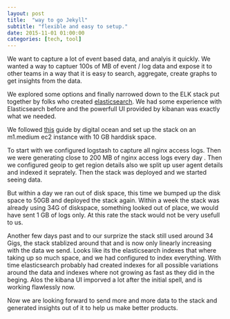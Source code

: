 ```yaml
---
layout: post
title:  "way to go Jekyll"
subtitle: "flexible and easy to setup."
date: 2015-11-01 01:00:00
categories: [tech, tool]
---
```



We want to capture a lot of event based data, and analyis it quickly. We wanted a way to captuer 100s of MB of event / log data and expose it to other teams in a way that it is easy to search, aggregate, create graphs to get insights from the data.

We explored some options and finally narrowed down to the ELK stack put together by folks who created [elasticsearch](https://www.elastic.co/). We had some experience with Elasticsearch before and the powerfull UI provided by kibanan was exactly what we needed.

We followed [this](https://www.digitalocean.com/community/tutorials/how-to-install-elasticsearch-logstash-and-kibana-elk-stack-on-ubuntu-14-04) guide by digital ocean and set up the stack on an m1.medium ec2 instance with 10 GB harddisk space.

To start with we configured logstash to capture all nginx access logs. Then we were generating close to 200 MB of nginx access logs every day . Then we configured geoip to get region details also we split up user agent details and indexed it seprately. Then the stack was deployed and we started seeing data.

But within a day we ran out of disk space, this time we bumped up the disk space to 50GB and deployed the stack again. Within a week the stack was already using 34G of diskspace, something looked out of place, we would have sent 1 GB of logs only. At this rate the stack would not be very usefull to us.

Another few days past and to our surprize the stack still used around 34 Gigs, the stack stablized around that and is now only linearly increasing with the data we send. Looks like its the elasticsearch indexes that where taking up so much space, and we had configured to index everything. With time elasticsearch probably had created indexes for all possible variations around the data and indexes where not growing as fast as they did in the beging. Alos the kibana UI imporved a lot after the initial spell, and is working flawlessly now.

Now we are looking forward to send more and more data to the stack and generated insights out of it to help us make better products.

